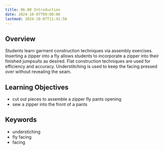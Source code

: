 ```yaml
---
title: 06.00 Introduction
date: 2024-10-07T09:00:00
lastmod: 2024-10-07T11:41:58
---
```


## Overview

Students learn garment construction techniques via assembly exercises. Inserting a zipper into a fly allows students to incorporate a zipper into their finished jumpsuits as desired. Flat construction techniques are used for efficiency and accuracy. Understitching is used to keep the facing pressed over without revealing the seam.

## Learning Objectives

- cut out pieces to assemble a zipper fly pants opening
- sew a zipper into the front of a pants

## Keywords

- understiching
- fly facing
- facing
